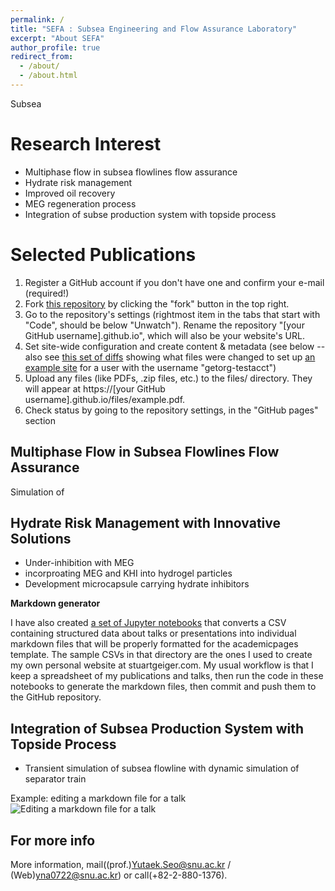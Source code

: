 ```yaml
---
permalink: /
title: "SEFA : Subsea Engineering and Flow Assurance Laboratory"
excerpt: "About SEFA"
author_profile: true
redirect_from: 
  - /about/
  - /about.html
---
```


Subsea 

Research Interest
======
- Multiphase flow in subsea flowlines flow assurance
- Hydrate risk management
- Improved oil recovery
- MEG regeneration process
- Integration of subse production system with topside process

Selected Publications
======
1. Register a GitHub account if you don't have one and confirm your e-mail (required!)
1. Fork [this repository](https://github.com/academicpages/academicpages.github.io) by clicking the "fork" button in the top right. 
1. Go to the repository's settings (rightmost item in the tabs that start with "Code", should be below "Unwatch"). Rename the repository "[your GitHub username].github.io", which will also be your website's URL.
1. Set site-wide configuration and create content & metadata (see below -- also see [this set of diffs](http://archive.is/3TPas) showing what files were changed to set up [an example site](https://getorg-testacct.github.io) for a user with the username "getorg-testacct")
1. Upload any files (like PDFs, .zip files, etc.) to the files/ directory. They will appear at https://[your GitHub username].github.io/files/example.pdf.  
1. Check status by going to the repository settings, in the "GitHub pages" section

Multiphase Flow in Subsea Flowlines Flow Assurance
------
Simulation of

Hydrate Risk Management with Innovative Solutions
------
- Under-inhibition with MEG
- incorproating MEG and KHI into hydrogel particles
- Development microcapsule carrying hydrate inhibitors

**Markdown generator**

I have also created [a set of Jupyter notebooks](https://github.com/academicpages/academicpages.github.io/tree/master/markdown_generator
) that converts a CSV containing structured data about talks or presentations into individual markdown files that will be properly formatted for the academicpages template. The sample CSVs in that directory are the ones I used to create my own personal website at stuartgeiger.com. My usual workflow is that I keep a spreadsheet of my publications and talks, then run the code in these notebooks to generate the markdown files, then commit and push them to the GitHub repository.

Integration of Subsea Production System with Topside Process
------
- Transient simulation of subsea flowline with dynamic simulation of separator train

Example: editing a markdown file for a talk
![Editing a markdown file for a talk](/images/editing-talk.png)

For more info
------
More information, mail((prof.)Yutaek.Seo@snu.ac.kr / (Web)yna0722@snu.ac.kr) or call(+82-2-880-1376). 
